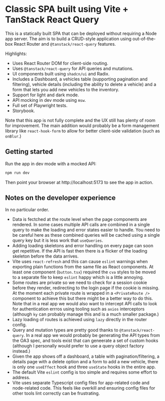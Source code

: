 # Classic SPA built using Vite + TanStack React Query

This is a statically built SPA that can be deployed without requiring a Node app server. The aim is to build a CRUD-style application using out-of-the-box React Router and `@tanstack/react-query` features.

Highlights:

- Uses React Router DOM for client-side routing.
- Uses `@tanstack/react-query` for API queries and mutations.
- UI components built using `shadcn/ui` and Radix.
- Includes a Dashboard, a vehicles table (supporting pagination and filtering), vehicle details (including the ability to delete a vehicle) and a form that lets you add new vehicles to the inventory.
- Support for light and dark mode.
- API mocking in dev mode using `msw`.
- Full set of Playwright tests.
- Storybook.

Note that this app is not fully complete and the UX still has plenty of room for improvement. The main addition would probably be a form management library like `react-hook-form` to allow for better client-side validation (such as `onBlur`.)

## Getting started

Run the app in dev mode with a mocked API:

```bash
npm run dev
```

Then point your browser at http://localhost:5173 to see the app in action.

## Notes on the developer experience

In no particular order.

- Data is fectched at the route level when the page components are rendered. In some cases multiple API calls are combined in a single query to make the loading and error states easier to handle. You need to be careful here as these combined queries will be cached using a single query key but it is less work that `useQueries`.
- Adding loading skeletons and error handling on every page can soon get repetitive. If the API is fast then there is a flicker of the loading skeleton before the data arrives.
- Vite uses `react-refresh` and this can cause `eslint` warnings when exporting plain functions from the same file as React components. At least one component (`button.tsx`) required the `cva` styles to be moved to a separate file to keep `eslint` happy which is a little annoying.
- Some routes are private so we need to check for a session cookie before they render, redirecting to the login page if the cookie is missing. At the moment each private route is wrapped in a `<PrivateRoute />` component to achieve this but there might be a better way to do this. Note that in a real app we would also want to intercept API calls to look for authentication errros using tooling such as `axios` interceptors (although `ky` can probably manage this and is a much smaller package.)
- Lazy loading of routes is achieved using `lazy` directly in the router config.
- Query and mutation types are pretty good thanks to `@tanstack/react-query`. In a real app we would probably be generating the API types from the OA3 spec, and tools exist that can geneerate a set of custom hooks (although I personally would prefer to use a query object factory instead.)
- Given the app shows off a dashboard, a table with pagination/filtering, a details page with a delete option and a form to add a new vehicle, there is only one `useEffect` hook and three `useState` hooks in the entire app.
- The default Vite `eslint` config is too simple and requires some effort to address.
- Vite uses separate Typescript config files for app-related code and node-related code. This feels like overkill and ensuring config files for other tools lint correctly can be frustrating.
